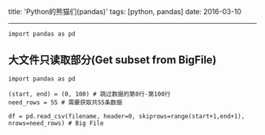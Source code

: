 title: 'Python的熊猫们(pandas)'
tags: [python, pandas]
date: 2016-03-10

---
```
import pandas as pd
```

<!--more-->

## 大文件只读取部分(Get subset from BigFile)

```
import pandas as pd

(start, end) = (0, 100) # 跳过数据的第0行-第100行
need_rows = 55 # 需要获取共55条数据

df = pd.read_csv(filename, header=0, skiprows=range(start+1,end+1), nrows=need_rows) # Big File    
```